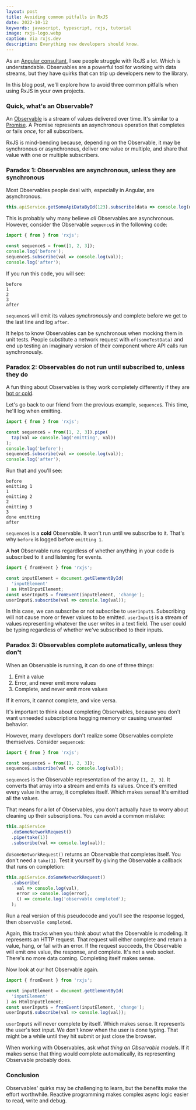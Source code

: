 ```yaml
---
layout: post
title: Avoiding common pitfalls in RxJS
date: 2022-10-12
keywords: javascript, typescript, rxjs, tutorial
image: rxjs-logo.webp
caption: Via rxjs.dev
description: Everything new developers should know.
---
```


As an [Angular consultant](https://www.bitovi.com/frontend-javascript-consulting/angular-consulting), I see people struggle with RxJS a lot. Which is understandable. Observables are a powerful tool for working with data streams, but they have quirks that can trip up developers new to the library.

In this blog post, we'll explore how to avoid three common pitfalls when using RxJS in your own projects.

### Quick, what's an Observable?

An [Observable](https://rxjs.dev/guide/observable) is a stream of values delivered over time. It's similar to a [Promise](https://developer.mozilla.org/en-US/docs/Web/JavaScript/Reference/Global_Objects/Promise). A Promise represents an asynchronous operation that completes or fails _once_, for all subscribers.

RxJS is mind-bending because, depending on the Observable, it may be synchronous or asynchronous, deliver one value or multiple, and share that value with one or multiple subscribers.

### Paradox 1: Observables are asynchronous, unless they are synchronous

Most Observables people deal with, especially in Angular, are asynchronous.

```typescript
this.apiService.getSomeApiDataById(123).subscribe(data => console.log(data));
```

This is probably why many believe _all_ Observables are asynchronous. However, consider the Observable `sequence$` in the following code:

```typescript
import { from } from 'rxjs';

const sequence$ = from([1, 2, 3]);
console.log('before');
sequence$.subscribe(val => console.log(val));
console.log('after');
```

If you run this code, you will see:

```
before
1
2
3
after
```

`sequence$` will emit its values _synchronously_ and complete before we get to the last line and log `after`.

It helps to know Observables can be synchronous when mocking them in unit tests. People substitute a network request with `of(someTestData)` and end up testing an imaginary version of their component where API calls run synchronously.

### Paradox 2: Observables do not run until subscribed to, unless they do

A fun thing about Observables is they work completely differently if they are [hot or cold](https://benlesh.medium.com/hot-vs-cold-observables-f8094ed53339).

Let's go back to our friend from the previous example, `sequence$`. This time, he'll log when emitting.

```typescript
import { from } from 'rxjs';

const sequence$ = from([1, 2, 3]).pipe(
  tap(val => console.log('emitting', val))
);
console.log('before');
sequence$.subscribe(val => console.log(val));
console.log('after');
```

Run that and you'll see:

```
before
emitting 1
1
emitting 2
2
emitting 3
3
done emitting
after
```

`sequence$` is a **cold** Observable. It won't run until we subscribe to it. That's why `before` is logged before `emitting 1`.

A **hot** Observable runs regardless of whether anything in your code is subscribed to it and listening for events.

```typescript
import { fromEvent } from 'rxjs';

const inputElement = document.getElementById(
  'inputElement'
) as HtmlInputElement;
const userInput$ = fromEvent(inputElement, 'change');
userInput$.subscribe(val => console.log(val));
```

In this case, we can subscribe or not subscribe to `userInput$`. Subscribing will not cause more or fewer values to be emitted. `userInput$` is a stream of values representing whatever the user writes in a text field. The user could be typing regardless of whether we've subscribed to their inputs.

### Paradox 3: Observables complete automatically, unless they don't

When an Observable is running, it can do one of three things:

1. Emit a value
2. Error, and never emit more values
3. Complete, and never emit more values

If it errors, it cannot complete, and vice versa.

It's important to think about completing Observables, because you don't want unneeded subscriptions hogging memory or causing unwanted behavior.

However, many developers don't realize some Observables complete themselves. Consider `sequence$`:

```typescript
import { from } from 'rxjs';

const sequence$ = from([1, 2, 3]);
sequence$.subscribe(val => console.log(val));
```

`sequence$` is the Observable representation of the array `[1, 2, 3]`. It converts that array into a stream and emits its values. Once it's emitted every value in the array, it completes itself. Which makes sense! It's emitted all the values.

That means for a lot of Observables, you don't actually have to worry about cleaning up their subscriptions. You can avoid a common mistake:

```typescript
this.apiService
  .doSomeNetworkRequest()
  .pipe(take(1))
  .subscribe(val => console.log(val));
```

`doSomeNetworkRequest()` returns an Observable that completes itself. You don't need a `take(1)`. Test it yourself by giving the Observable a callback that runs on completion:

```typescript
this.apiService.doSomeNetworkRequest()
  .subscribe(
    val => console.log(val),
    error => console.log(error),
    () => console.log('observable completed');
  );
```

Run a real version of this pseudocode and you'll see the response logged, then `observable completed`.

Again, this tracks when you think about what the Observable is modeling. It represents an HTTP request. That request will either complete and return a value, hang, or fail with an error. If the request succeeds, the Observable will emit one value, the response, and complete. It's not a web socket. There's no more data coming. Completing itself makes sense.

Now look at our hot Observable again.

```typescript
import { fromEvent } from 'rxjs';

const inputElement = document.getElementById(
  'inputElement'
) as HtmlInputElement;
const userInput$ = fromEvent(inputElement, 'change');
userInput$.subscribe(val => console.log(val));
```

`userInput$` will never complete by itself. Which makes sense. It represents the user's text input. We don't know when the user is done typing. That might be a while until they hit submit or just close the browser.

When working with Observables, ask _what thing an Observable models_. If it makes sense that thing would complete automatically, its representing Observable probably does.

### Conclusion

Observables' quirks may be challenging to learn, but the benefits make the effort worthwhile. Reactive programming makes complex async logic easier to read, write and debug.
